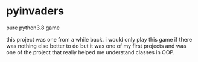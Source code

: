 # pyinvaders
pure python3.8 game

this project was one from a while back. i would only play this game if there was nothing else better to do but
it was one of my first projects and was one of the project that really helped me understand classes in OOP.
